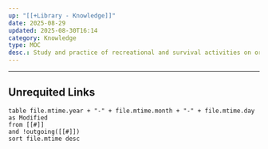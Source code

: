 ```yaml
---
up: "[[+Library - Knowledge]]"
date: 2025-08-29
updated: 2025-08-30T16:14
category: Knowledge
type: MOC
desc.: Study and practice of recreational and survival activities on or in water.
---
```

















-----
## Unrequited Links
```dataview
table file.mtime.year + "-" + file.mtime.month + "-" + file.mtime.day as Modified
from [[#]]
and !outgoing([[#]])
sort file.mtime desc
```
